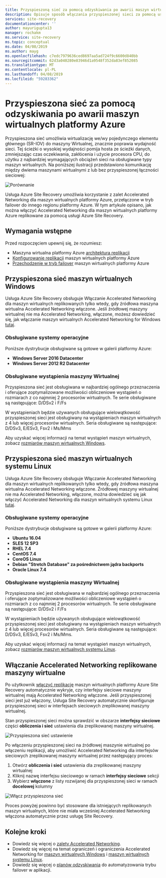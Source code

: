```yaml
---
title: Przyspieszoną sieć za pomocą odzyskiwania po awarii maszyn wirtualnych platformy Azure | Dokumentacja firmy Microsoft
description: Opisuje sposób włączania przyspieszonej sieci za pomocą usługi Azure Site Recovery do odzyskiwania po awarii maszyn wirtualnych platformy Azure
services: site-recovery
documentationcenter: ''
author: mayurigupta13
manager: rochakm
ms.service: site-recovery
ms.topic: conceptual
ms.date: 04/08/2019
ms.author: mayg
ms.openlocfilehash: c7edc7979636ced8697aa5ad724f9c6600d840bb
ms.sourcegitcommit: 62d3a040280e83946d1a9548f352da83ef852085
ms.translationtype: MT
ms.contentlocale: pl-PL
ms.lasthandoff: 04/08/2019
ms.locfileid: "59283362"
---
```

# <a name="accelerated-networking-with-azure-virtual-machine-disaster-recovery"></a>Przyspieszona sieć za pomocą odzyskiwania po awarii maszyn wirtualnych platformy Azure

Przyspieszona sieć umożliwia wirtualizację we/wy pojedynczego elementu głównego (SR-IOV) do maszyny Wirtualnej, znacznie poprawia wydajność sieci. Tej ścieżki o wysokiej wydajności pomija hosta ze ścieżki danych, zmniejszając czas oczekiwania, zakłócenia i użycie procesora CPU, do użytku z najbardziej wymagających obciążeń sieci na obsługiwane typy maszyn wirtualnych. Na poniższej ilustracji przedstawiono komunikację między dwiema maszynami wirtualnymi z lub bez przyspieszonej łączności sieciowej:

![Porównanie](./media/azure-vm-disaster-recovery-with-accelerated-networking/accelerated-networking-benefit.png)

Usługa Azure Site Recovery umożliwia korzystanie z zalet Accelerated Networking dla maszyn wirtualnych platformy Azure, przełączone w tryb failover do innego regionu platformy Azure. W tym artykule opisano, jak można włączyć Accelerated Networking dla maszyn wirtualnych platformy Azure replikowane za pomocą usługi Azure Site Recovery.

## <a name="prerequisites"></a>Wymagania wstępne

Przed rozpoczęciem upewnij się, że rozumiesz:
-   Maszyna wirtualna platformy Azure [architektura replikacji](azure-to-azure-architecture.md)
-   [Konfigurowanie replikacji](azure-to-azure-tutorial-enable-replication.md) maszyn wirtualnych platformy Azure
-   [Przechodzenie w tryb failover](azure-to-azure-tutorial-failover-failback.md) maszyn wirtualnych platformy Azure

## <a name="accelerated-networking-with-windows-vms"></a>Przyspieszona sieć maszyn wirtualnych Windows

Usługa Azure Site Recovery obsługuje Włączanie Accelerated Networking dla maszyn wirtualnych replikowanych tylko wtedy, gdy źródłowa maszyna wirtualna Accelerated Networking włączone. Jeśli źródłowej maszyny wirtualnej nie ma Accelerated Networking, włączone, możesz dowiedzieć się, jak włączanie maszyn wirtualnych Accelerated Networking for Windows [tutaj](../virtual-network/create-vm-accelerated-networking-powershell.md#enable-accelerated-networking-on-existing-vms).

### <a name="supported-operating-systems"></a>Obsługiwane systemy operacyjne
Poniższe dystrybucje obsługiwane są gotowe w galerii platformy Azure:
* **Windows Server 2016 Datacenter**
* **Windows Server 2012 R2 Datacenter**

### <a name="supported-vm-instances"></a>Obsługiwane wystąpienia maszyny Wirtualnej
Przyspieszona sieć jest obsługiwana w najbardziej ogólnego przeznaczenia i oferujące zoptymalizowane możliwości obliczeniowe wystąpień o rozmiarach z co najmniej 2 procesorów wirtualnych.  Te serie obsługiwane są następujące: D/DSv2 i F/Fs

W wystąpieniach będzie używanych obsługujące wielowątkowość przyspieszonej sieci jest obsługiwany na wystąpieniach maszyn wirtualnych z 4 lub więcej procesorów wirtualnych. Seria obsługiwane są następujące: D/DSv3, E/ESv3, Fsv2 i Ms/Mms

Aby uzyskać więcej informacji na temat wystąpień maszyn wirtualnych, zobacz [rozmiarów maszyn wirtualnych Windows](../virtual-machines/windows/sizes.md?toc=%2fazure%2fvirtual-network%2ftoc.json).

## <a name="accelerated-networking-with-linux-vms"></a>Przyspieszona sieć maszyn wirtualnych systemu Linux

Usługa Azure Site Recovery obsługuje Włączanie Accelerated Networking dla maszyn wirtualnych replikowanych tylko wtedy, gdy źródłowa maszyna wirtualna Accelerated Networking włączone. Źródłowej maszyny wirtualnej nie ma Accelerated Networking, włączone, można dowiedzieć się jak włączyć Accelerated Networking dla maszyn wirtualnych systemu Linux [tutaj](../virtual-network/create-vm-accelerated-networking-cli.md#enable-accelerated-networking-on-existing-vms).

### <a name="supported-operating-systems"></a>Obsługiwane systemy operacyjne
Poniższe dystrybucje obsługiwane są gotowe w galerii platformy Azure:
* **Ubuntu 16.04**
* **SLES 12 SP3**
* **RHEL 7.4**
* **CentOS 7.4**
* **CoreOS Linux**
* **Debian "Stretch Database" za pośrednictwem jądra backports**
* **Oracle Linux 7.4**

### <a name="supported-vm-instances"></a>Obsługiwane wystąpienia maszyny Wirtualnej
Przyspieszona sieć jest obsługiwana w najbardziej ogólnego przeznaczenia i oferujące zoptymalizowane możliwości obliczeniowe wystąpień o rozmiarach z co najmniej 2 procesorów wirtualnych.  Te serie obsługiwane są następujące: D/DSv2 i F/Fs

W wystąpieniach będzie używanych obsługujące wielowątkowość przyspieszonej sieci jest obsługiwany na wystąpieniach maszyn wirtualnych z 4 lub więcej procesorów wirtualnych. Seria obsługiwane są następujące: D/DSv3, E/ESv3, Fsv2 i Ms/Mms.

Aby uzyskać więcej informacji na temat wystąpień maszyn wirtualnych, zobacz [rozmiarów maszyn wirtualnych systemu Linux](../virtual-machines/linux/sizes.md?toc=%2fazure%2fvirtual-network%2ftoc.json).

## <a name="enabling-accelerated-networking-for-replicated-vms"></a>Włączanie Accelerated Networking replikowane maszyny wirtualne

Po użytkownik [włączyć replikację](azure-to-azure-tutorial-enable-replication.md) maszyn wirtualnych platformy Azure Site Recovery automatycznie wykryje, czy interfejsy sieciowe maszyny wirtualnej mają Accelerated Networking włączone. Jeśli przyspieszonej sieci jest już włączony, Usługa Site Recovery automatycznie skonfiguruje przyspieszonej sieci w interfejsach sieciowych zreplikowanej maszyny wirtualnej.

Stan przyspieszonej sieci można sprawdzić w obszarze **interfejsy sieciowe** części **obliczenia i sieć** ustawienia dla zreplikowanej maszyny wirtualnej.

![Przyspieszona sieć ustawienie](./media/azure-vm-disaster-recovery-with-accelerated-networking/compute-network-accelerated-networking.png)

Po włączeniu przyspieszonej sieci na źródłowej maszynie wirtualnej po włączeniu replikacji, aby umożliwić Accelerated Networking dla interfejsów sieciowych zreplikowanej maszyny wirtualnej przez następujący proces:
1. Otwórz **obliczenia i sieć** ustawienia dla zreplikowanej maszyny wirtualnej
2. Kliknij nazwę interfejsu sieciowego w ramach **interfejsy sieciowe** sekcji
3. Wybierz **włączone** z listy rozwijanej dla przyspieszonej sieci w ramach **docelowej** kolumny

![Włącz przyspieszona sieć](./media/azure-vm-disaster-recovery-with-accelerated-networking/network-interface-accelerated-networking-enabled.png)

Proces powyżej powinno być stosowane dla istniejących replikowanych maszyn wirtualnych, które nie miała wcześniej Accelerated Networking włączona automatycznie przez usługę Site Recovery.

## <a name="next-steps"></a>Kolejne kroki
- Dowiedz się więcej o [zalety Accelerated Networking](../virtual-network/create-vm-accelerated-networking-powershell.md#benefits).
- Dowiedz się więcej na temat ograniczeń i ograniczenia Accelerated Networking for [maszyn wirtualnych Windows](../virtual-network/create-vm-accelerated-networking-powershell.md#limitations-and-constraints) i [maszyn wirtualnych systemu Linux](../virtual-network/create-vm-accelerated-networking-cli.md#limitations-and-constraints).
- Dowiedz się więcej o [planów odzyskiwania](site-recovery-create-recovery-plans.md) do automatyzowania trybu failover w aplikacji.
